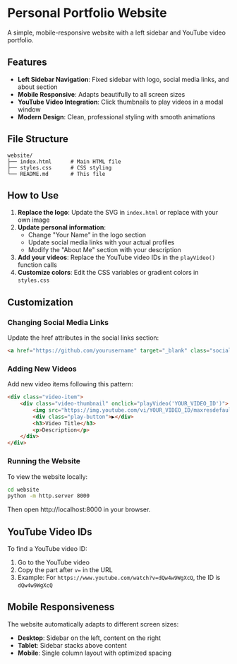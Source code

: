 # Personal Portfolio Website

A simple, mobile-responsive website with a left sidebar and YouTube video portfolio.

## Features

- **Left Sidebar Navigation**: Fixed sidebar with logo, social media links, and about section
- **Mobile Responsive**: Adapts beautifully to all screen sizes
- **YouTube Video Integration**: Click thumbnails to play videos in a modal window
- **Modern Design**: Clean, professional styling with smooth animations

## File Structure

```
website/
├── index.html      # Main HTML file
├── styles.css      # CSS styling
└── README.md       # This file
```

## How to Use

1. **Replace the logo**: Update the SVG in `index.html` or replace with your own image
2. **Update personal information**:
   - Change "Your Name" in the logo section
   - Update social media links with your actual profiles
   - Modify the "About Me" section with your description
3. **Add your videos**: Replace the YouTube video IDs in the `playVideo()` function calls
4. **Customize colors**: Edit the CSS variables or gradient colors in `styles.css`

## Customization

### Changing Social Media Links
Update the href attributes in the social links section:
```html
<a href="https://github.com/yourusername" target="_blank" class="social-link">
```

### Adding New Videos
Add new video items following this pattern:
```html
<div class="video-item">
    <div class="video-thumbnail" onclick="playVideo('YOUR_VIDEO_ID')">
        <img src="https://img.youtube.com/vi/YOUR_VIDEO_ID/maxresdefault.jpg" alt="Video Thumbnail">
        <div class="play-button">▶</div>
        <h3>Video Title</h3>
        <p>Description</p>
    </div>
</div>
```

### Running the Website
To view the website locally:
```bash
cd website
python -m http.server 8000
```
Then open http://localhost:8000 in your browser.

## YouTube Video IDs
To find a YouTube video ID:
1. Go to the YouTube video
2. Copy the part after `v=` in the URL
3. Example: For `https://www.youtube.com/watch?v=dQw4w9WgXcQ`, the ID is `dQw4w9WgXcQ`

## Mobile Responsiveness
The website automatically adapts to different screen sizes:
- **Desktop**: Sidebar on the left, content on the right
- **Tablet**: Sidebar stacks above content
- **Mobile**: Single column layout with optimized spacing
